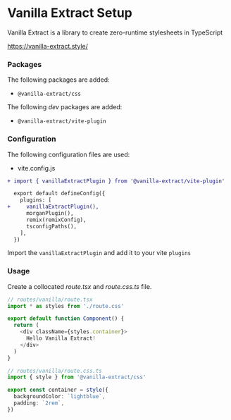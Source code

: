 # Vanilla Extract Setup

Vanilla Extract is a library to create zero-runtime stylesheets in TypeScript

https://vanilla-extract.style/

### Packages

The following packages are added:

- `@vanilla-extract/css`

The following _dev_ packages are added:

- `@vanilla-extract/vite-plugin`

### Configuration

The following configuration files are used:

- vite.config.js

```diff
+ import { vanillaExtractPlugin } from '@vanilla-extract/vite-plugin'

  export default defineConfig({
    plugins: [
+     vanillaExtractPlugin(),
      morganPlugin(),
      remix(remixConfig),
      tsconfigPaths(),
    ],
  })
```

Import the `vanillaExtractPlugin` and add it to your vite `plugins`

### Usage

Create a collocated _route.tsx_ and _route.css.ts_ file.

```ts
// routes/vanilla/route.tsx
import * as styles from './route.css'

export default function Component() {
  return (
    <div className={styles.container}>
      Hello Vanilla Extract!
    </div>
  )
}

```

```ts
// routes/vanilla/route.css.ts
import { style } from '@vanilla-extract/css'

export const container = style({
  backgroundColor: `lightblue`,
  padding: `2rem`,
})
```
